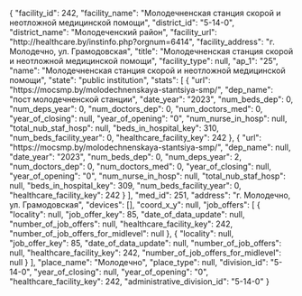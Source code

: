 {
    "facility_id": 242,
    "facility_name": "Молодечненская станция скорой и неотложной медицинской помощи",
    "district_id": "5-14-0",
    "district_name": "Молодеченский район",
    "facility_url": "http:\/\/healthcare.by\/instinfo.php?orgnum=6414",
    "facility_address": "г. Молодечно, ул. Грамодовская",
    "title": "Молодечненская станция скорой и неотложной медицинской помощи",
    "facility_type": null,
    "ap_1": "25",
    "name": "Молодечненская станция скорой и неотложной медицинской помощи",
    "state": "public institution",
    "stats": [
        {
            "url": "https:\/\/mocsmp.by\/molodechnenskaya-stantsiya-smp\/",
            "dep_name": "пост молодечненской станции",
            "date_year": "2023",
            "num_beds_dep": 0,
            "num_deps_year": 0,
            "num_doctors_dep": 0,
            "num_doctors_med": 0,
            "year_of_closing": null,
            "year_of_opening": "0",
            "num_nurse_in_hosp": null,
            "total_nub_staf_hosp": null,
            "beds_in_hospital_key": 310,
            "num_beds_facility_year": 0,
            "healthcare_facility_key": 242
        },
        {
            "url": "https:\/\/mocsmp.by\/molodechnenskaya-stantsiya-smp\/",
            "dep_name": null,
            "date_year": "2023",
            "num_beds_dep": 0,
            "num_deps_year": 2,
            "num_doctors_dep": 0,
            "num_doctors_med": 0,
            "year_of_closing": null,
            "year_of_opening": "0",
            "num_nurse_in_hosp": null,
            "total_nub_staf_hosp": null,
            "beds_in_hospital_key": 309,
            "num_beds_facility_year": 0,
            "healthcare_facility_key": 242
        }
    ],
    "med_id": 251,
    "address": "г. Молодечно, ул. Грамодовская",
    "devices": [],
    "coord_x_y": null,
    "job_offers": [
        {
            "locality": null,
            "job_offer_key": 85,
            "date_of_data_update": null,
            "number_of_job_offers": null,
            "healthcare_facility_key": 242,
            "number_of_job_offers_for_midlevel": null
        },
        {
            "locality": null,
            "job_offer_key": 85,
            "date_of_data_update": null,
            "number_of_job_offers": null,
            "healthcare_facility_key": 242,
            "number_of_job_offers_for_midlevel": null
        }
    ],
    "place_name": "Молодечно",
    "place_type": null,
    "division_id": "5-14-0",
    "year_of_closing": null,
    "year_of_opening": "0",
    "healthcare_facility_key": 242,
    "administrative_division_id": "5-14-0"
}